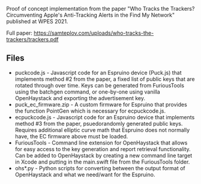 Proof of concept implementation from the paper "Who Tracks the Trackers? Circumventing Apple's Anti-Tracking Alerts in the Find My Network" published at WPES 2021.

Full paper: https://samteplov.com/uploads/who-tracks-the-trackers/trackers.pdf

## Files

- puckcode.js - Javascript code for an Espruino device (Puck.js) that implements method #2 from the paper, a fixed list of public keys that are rotated through over time.  Keys can be generated from FuriousTools using the batchgen command, or one-by-one using vanilla OpenHaystack and exporting the advertisement key.
- puck_ec_firmware.zip - A custom firmware for Espruino that provides the function PointGen which is necessary for ecpuckcode.js.
- ecpuckcode.js - Javascript code for an Espruino device that implements method #3 from the paper, psuedorandomly generated public keys.  Requires additional elliptic curve math that Espruino does not normally have, the EC firmware above must be loaded.
- FuriousTools - Command line extension for OpenHaystack that allows for easy access to the key generation and report retrieval functionality.  Can be added to OpenHaystack by creating a new command line target in Xcode and putting in the main.swift file from the FuriousTools folder.
- ohs*.py - Python scripts for converting between the output format of OpenHaystack and what we need/want for the Espruino.